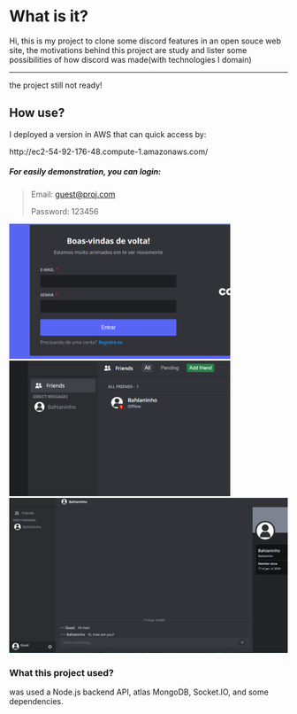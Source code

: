 <h1>What is it?</h1>
<p>Hi, this is my project to clone some discord features in an open souce web site, the motivations behind this project are study and lister some possibilities of how discord was made(with technologies I domain)</p>
<p></p>
<hr>
<span>the project still not ready!<span>
<h2>How use?</h2>
<p>I deployed a version in AWS that can quick access by:</p>
<p>http://ec2-54-92-176-48.compute-1.amazonaws.com/</p>
<h5>For easily demonstration, you can login:</h5>
  
> Email: guest@proj.com
> 
> Password: 123456
<img style='width: 400px' src="https://github.com/sheiely/clone-discord-project/blob/main/client/public/images/screenshot2.png">
<img style='width: 400px' src="https://github.com/sheiely/clone-discord-project/blob/main/client/public/images/screenshot.png">
<img style='width: 800px' src="https://github.com/sheiely/clone-discord-project/blob/main/client/public/images/screenshot3.png">

<h3>What this project used?</h3>
<p>was used a Node.js backend API, atlas MongoDB, Socket.IO, and some dependencies.</p>
